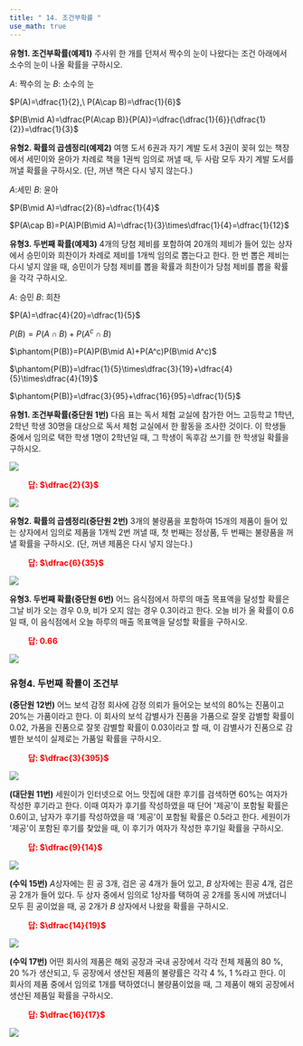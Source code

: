 ```yaml
---
title: " 14. 조건부확률 "
use_math: true
---
```


**유형1. 조건부확률(예제1)** 주사위 한 개를 던져서 짝수의 눈이 나왔다는 조건 아래에서 소수의 눈이 나올 확률을 구하시오.

$A$: 짝수의 눈   $B$: 소수의 눈

$P(A)=\dfrac{1}{2},\ P(A\cap B)=\dfrac{1}{6}$

$P(B\mid A)=\dfrac{P(A\cap B)}{P(A)}=\dfrac{\dfrac{1}{6}}{\dfrac{1}{2}}=\dfrac{1}{3}$



**유형2. 확률의 곱셈정리(예제2)** 여행 도서 6권과 자기 계발 도서 3권이 꽂혀 있는 책장에서 세민이와 윤아가 차례로 책을 1권씩 임의로 꺼낼 때, 두 사람 모두 자기 계발 도서를 꺼낼 확률을 구하시오. (단, 꺼낸 책은 다시 넣지 않는다.)

$A$:세민     $B$: 윤아

$P(B\mid A)=\dfrac{2}{8}=\dfrac{1}{4}$

$P(A\cap B)=P(A)P(B\mid A)=\dfrac{1}{3}\times\dfrac{1}{4}=\dfrac{1}{12}$


**유형3. 두번째 확률(예제3)** 4개의 당첨 제비를 포함하여 20개의 제비가 들어 있는 상자에서 승민이와 희찬이가 차례로 제비를 1개씩 임의로 뽑는다고 한다. 한 번 뽑은 제비는 다시 넣지 않을 때, 승민이가 당첨 제비를 뽑을 확률과 희찬이가 당첨 제비를 뽑을 확률을 각각 구하시오. 

$A$: 승민   $B$: 희찬

$P(A)=\dfrac{4}{20}=\dfrac{1}{5}$

$P(B)=P(A\cap B)+P(A^c\cap B)$

$\phantom{P(B)}=P(A)P(B\mid A)+P(A^c)P(B\mid A^c)$

$\phantom{P(B)}=\dfrac{1}{5}\times\dfrac{3}{19}+\dfrac{4}{5}\times\dfrac{4}{19}$

$\phantom{P(B)}=\dfrac{3}{95}+\dfrac{16}{95}=\dfrac{1}{5}$

**유형1. 조건부확률(중단원 1번)** 다음 표는 독서 체험 교실에 참가한 어느 고등학교 1학년, 2학년 학생 30명을 대상으로 독서 체험 교실에서 한 활동을 조사한 것이다. 이 학생들 중에서 임의로 택한 학생 1명이 2학년일 때, 그 학생이 독후감 쓰기를 한 학생일 확률을 구하시오. 

<img src="/assets/Pasted image 20240229212208.png"/>

**<span style="color: red;">$\qquad$답: $\dfrac{2}{3}$</span>**

<img src="/assets/Pasted image 20240404212403.png"/>


**유형2. 확률의 곱셈정리(중단원 2번)** 3개의 불량품을 포함하여 15개의 제품이 들어 있는 상자에서 임의로 제품을 1개씩 2번 꺼낼 때, 첫 번째는 정상품, 두 번째는 불량품을 꺼낼 확률을 구하시오. (단, 꺼낸 제품은 다시 넣지 않는다.)

**<span style="color: red;">$\qquad$답: $\dfrac{6}{35}$</span>**

<img src="/assets/Pasted image 20240404212412.png"/>

**유형3. 두번째 확률(중단원 6번)** 어느 음식점에서 하루의 매출 목표액을 달성할 확률은 그날 비가 오는 경우 0.9, 비가 오지 않는 경우 0.3이라고 한다. 오늘 비가 올 확률이 0.6일 때, 이 음식점에서 오늘 하루의 매출 목표액을 달성할 확률을 구하시오. 

**<span style="color: red;">$\qquad$답: $0.66$</span>**

<img src="/assets/Pasted image 20240404212419.png"/>


### 유형4. 두번째 확률이 조건부


**(중단원 12번)** 어느 보석 감정 회사에 감정 의뢰가 들어오는 보석의 $80\%$는 진품이고 $20\%$는 가품이라고 한다. 이 회사의 보석 감별사가 진품을 가품으로 잘못 감별할 확률이 0.02, 가품을 진품으로 잘못 감별할 확률이 0.03이라고 할 때, 이 감별사가 진품으로 감별한 보석이 실제로는 가품일 확률을 구하시오.

**<span style="color: red;">$\qquad$답: $\dfrac{3}{395}$</span>**

<img src="/assets/Pasted image 20240404212430.png"/>

**(대단원 11번)** 세원이가 인터넷으로 어느 맛집에 대한 후기를 검색하면 $60\%$는 여자가 작성한 후기라고 한다. 이때 여자가 후기를 작성하였을 때 단어 '제공'이 포함될 확률은 0.6이고, 남자가 후기를 작성하였을 때 '제공'이 포함될 확률은 0.5라고 한다. 세원이가 '제공'이 포함된 후기를 찾았을 때, 이 후기가 여자가 작성한 후기일 확률을 구하시오.

**<span style="color: red;">$\qquad$답: $\dfrac{9}{14}$</span>**

<img src="/assets/Pasted image 20240404212440.png"/>


**(수익 15번)** $A$상자에는 흰 공 3개, 검은 공 4개가 들어 있고, $B$ 상자에는 흰공 4개, 검은 공 2개가 들어 있다. 두 상자 중에서 임의로 1상자를 택하여 공 2개를 동시에 꺼냈더니 모두 흰 공이었을 때, 공 2개가 $B$ 상자에서 나왔을 확률을 구하시오.

**<span style="color: red;">$\qquad$답: $\dfrac{14}{19}$</span>**

<img src="/assets/Pasted image 20240404212451.png"/>

**(수익 17번)** 어떤 회사의 제품은 해외 공장과 국내 공장에서 각각 전체 제품의 80 $\%$, 20 $\%$가 생산되고, 두 공장에서 생산된 제품의 불량률은 각각 4 $\%$, 1 $\%$라고 한다. 이 회사의 제품 중에서 임의로 1개를 택하였더니 불량품이었을 때, 그 제품이 해외 공장에서 생산된 제품일 확률을 구하시오.

**<span style="color: red;">$\qquad$답: $\dfrac{16}{17}$</span>**

<img src="/assets/Pasted image 20240404212459.png"/>

